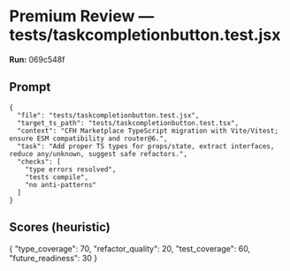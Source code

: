 # Premium Review — tests/taskcompletionbutton.test.jsx

**Run:** 069c548f

## Prompt

```
{
  "file": "tests/taskcompletionbutton.test.jsx",
  "target_ts_path": "tests/taskcompletionbutton.test.tsx",
  "context": "CFH Marketplace TypeScript migration with Vite/Vitest; ensure ESM compatibility and router@6.",
  "task": "Add proper TS types for props/state, extract interfaces, reduce any/unknown, suggest safe refactors.",
  "checks": [
    "type errors resolved",
    "tests compile",
    "no anti-patterns"
  ]
}
```

## Scores (heuristic)

{
  "type_coverage": 70,
  "refactor_quality": 20,
  "test_coverage": 60,
  "future_readiness": 30
}
